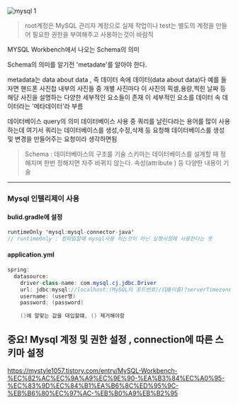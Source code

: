 ![mysql 1](https://user-images.githubusercontent.com/99226598/199186406-72b8ca14-7561-41fb-9927-1d0e169a06ab.png)

> root계정은 MySQL 관리자 계정으로 실제 작업이나 test는 별도의 계정을 만들어 필요한 권한을 부여해주고 사용하는것이 바람직

MYSQL Workbench에서 나오는 Schema의 의미 

Schema의 의미를 알기전 'metadate'를 알아야 한다.

metadata는 data about data , 즉 데이터 속에 데이터(data about data)다 
예를 들자면 핸드폰 사진첩 내부의 사진들 중 개별 사진마다 이 사진의 픽셀,용량,찍힌 날짜 등 해당 사진을 설명하는 다양한 세부적인 요소들이 존재
이 세부적인 요소를 데이터 속 데이터라는 '메타데이터'라 부름

데이터베이스  query의 의미
데이터베이스 사용 중 쿼리를 날린다라는 용어를 많이 사용하는데 여기서 쿼리는 데이터베이스를 생성,수정,삭제 등 요청해 데이터베이스를 생성 및 변경을 만들어주는 요청이라 생각하면됨

>Schema : 데이터베이스의 구조를 기술
>스키마는 데이터베이스를 설계할 때 정해지며 한번 정해지면 자주 바뀌지 않는다.
속성(attribute ) 등 다양한 내용이 기술 

----


### Mysql 인텔리제이 사용

#### bulid.gradle에 설정

```java
runtimeOnly 'mysql:mysql-connector-java'
// runtimeOnly : 컴파일할떄 mysql사용 하는것이 아닌 실행시점에 사용한다는 뜻
```

#### application.yml
```java
spring:
  datasource:
    driver-class-name: com.mysql.cj.jdbc.Driver
    url: jdbc:mysql://localhost:(MySQL의 포트번호)/(DB이름)?serverTimezone=Asia/Seoul
    username: (user명)
    password: (password)
    
    ()에 알맞는 값을 대입할떄, () 제거해야함
```

## 중요!  Mysql 계정 및 권한 설정 , connection에 따른 스키마 설정  
https://mystyle1057.tistory.com/entry/MySQL-Workbench-%EC%82%AC%EC%9A%A9%EC%9E%90-%EA%B3%84%EC%A0%95-%EC%83%9D%EC%84%B1%EA%B6%8C%ED%95%9C-%EB%B6%80%EC%97%AC-%EB%B0%A9%EB%B2%95

